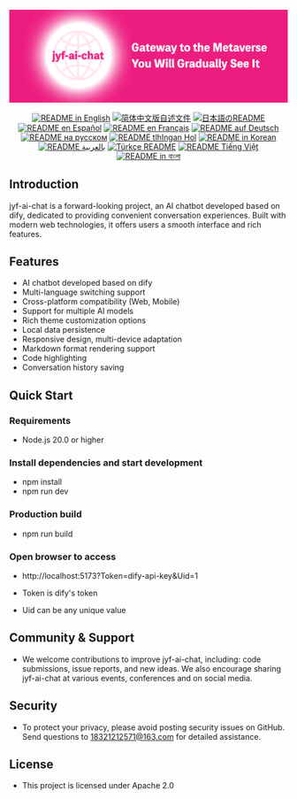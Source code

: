 ![cover-v5-optimized](./src/assets/imgs/jyf-ai-chat.png)

<div align="center">
  <a href="./README.md"><img alt="README in English" src="https://img.shields.io/badge/English-d9d9d9"></a>
  <a href="./readmes/README_CN.md"><img alt="简体中文版自述文件" src="https://img.shields.io/badge/简体中文-d9d9d9"></a>
  <a href="./readmes/README_JA.md"><img alt="日本語のREADME" src="https://img.shields.io/badge/日本語-d9d9d9"></a>
  <a href="./readmes/README_ES.md"><img alt="README en Español" src="https://img.shields.io/badge/Español-d9d9d9"></a>
  <a href="./readmes/README_FR.md"><img alt="README en Français" src="https://img.shields.io/badge/Français-d9d9d9"></a>
  <a href="./readmes/README_DE.md"><img alt="README auf Deutsch" src="https://img.shields.io/badge/Deutsch-d9d9d9"></a>
  <a href="./readmes/README_RU.md"><img alt="README на русском" src="https://img.shields.io/badge/Русский-d9d9d9"></a>
  <a href="./readmes/README_KL.md"><img alt="README tlhIngan Hol" src="https://img.shields.io/badge/Klingon-d9d9d9"></a>
  <a href="./readmes/README_KR.md"><img alt="README in Korean" src="https://img.shields.io/badge/한국어-d9d9d9"></a>
  <a href="./readmes/README_AR.md"><img alt="README بالعربية" src="https://img.shields.io/badge/العربية-d9d9d9"></a>
  <a href="./readmes/README_TR.md"><img alt="Türkçe README" src="https://img.shields.io/badge/Türkçe-d9d9d9"></a>
  <a href="./readmes/README_VI.md"><img alt="README Tiếng Việt" src="https://img.shields.io/badge/Ti%E1%BA%BFng%20Vi%E1%BB%87t-d9d9d9"></a>
  <a href="./readmes/README_BN.md"><img alt="README in বাংলা" src="https://img.shields.io/badge/বাংলা-d9d9d9"></a>
</div>

## Introduction
jyf-ai-chat is a forward-looking project, an AI chatbot developed based on dify, dedicated to providing convenient conversation experiences. Built with modern web technologies, it offers users a smooth interface and rich features.

## Features
- AI chatbot developed based on dify
- Multi-language switching support
- Cross-platform compatibility (Web, Mobile)
- Support for multiple AI models
- Rich theme customization options
- Local data persistence
- Responsive design, multi-device adaptation
- Markdown format rendering support
- Code highlighting
- Conversation history saving

## Quick Start

### Requirements
- Node.js 20.0 or higher

### Install dependencies and start development
- npm install
- npm run dev

### Production build
- npm run build

### Open browser to access
- http://localhost:5173?Token=dify-api-key&Uid=1

- Token is dify's token
- Uid can be any unique value

## Community & Support
- We welcome contributions to improve jyf-ai-chat, including: code submissions, issue reports, and new ideas. We also encourage sharing jyf-ai-chat at various events, conferences and on social media.

## Security
- To protect your privacy, please avoid posting security issues on GitHub. Send questions to 18321212571@163.com for detailed assistance.

## License
- This project is licensed under Apache 2.0